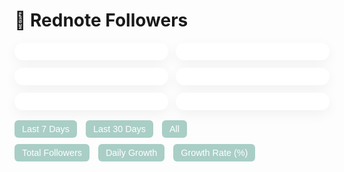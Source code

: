 <span class="anchor" id="rednote-followers"></span>
# 📕 Rednote Followers
<!-- 小红书粉丝统计可视化 -->
<div id="fans-wrapper" style="max-width: 800px; margin: 0 auto; font-family: -apple-system, BlinkMacSystemFont, 'Segoe UI', Roboto, Helvetica, Arial, sans-serif;">
  <!-- 卡片统计区 -->
  <div style="display: flex; gap: 12px; flex-wrap: wrap; justify-content: space-between; margin-bottom: 16px;">
    <div class="fans-card" id="card-total"></div>
    <div class="fans-card" id="card-yesterday"></div>
    <div class="fans-card" id="card-7d"></div>
    <div class="fans-card" id="card-30d"></div>
    <div class="fans-card" id="card-maxday"></div>
    <div class="fans-card" id="card-growthrate"></div>
  </div>

  <!-- 时间范围按钮 -->
  <div style="margin-bottom: 10px;">
    <button onclick="setRange(7)">Last 7 Days</button>
    <button onclick="setRange(30)">Last 30 Days</button>
    <button onclick="setRange(null)">All</button>
  </div>

  <!-- 图表切换按钮 -->
  <div style="margin-bottom: 10px;">
    <button onclick="switchChart('total')">Total Followers</button>
    <button onclick="switchChart('daily')">Daily Growth</button>
    <button onclick="switchChart('rate')">Growth Rate (%)</button>
  </div>

  <!-- 图表容器 -->
  <div style="height: 240px;">
    <canvas id="fansChart" style="width: 100%;"></canvas>
  </div>
</div>

<style>
  .fans-card {
    flex: 1;
    min-width: 160px;
    background: white;
    border-radius: 16px;
    box-shadow: 0 6px 20px rgba(0,0,0,0.05);
    padding: 14px 18px;
    color: #333;
    font-size: 0.9rem;
  }
  .fans-card span {
    display: block;
    font-weight: bold;
    font-size: 1.5rem;
    margin-top: 6px;
    color: rgb(125,181,168);
  }
  button {
    border: none;
    background: rgb(125,181,168,0.65);
    color: white;
    border-radius: 6px;
    padding: 6px 12px;
    margin-right: 10px;
    cursor: pointer;
    font-size: 0.9rem;
  }
  button:hover {
    background: rgb(105,161,148);
  }
</style>

<script src="https://cdn.jsdelivr.net/npm/chart.js"></script>
<script>
  const SHEET_CSV_URL = 'https://docs.google.com/spreadsheets/d/e/2PACX-1vQUX3jbmcxIjz_VyFAy33PJzbYPVKPVXIEOSMdoy7bqRPOl-y1n-lZe8pkZ55WYwkQaqGEAQ0D_idrc/pub?output=csv';
  const chartColor = 'rgba(125,181,168,0.95)';
  const fillColor = 'rgba(125,181,168,0.25)';
  let chart, totalData = [], dailyData = [], rateData = [], labels = [];
  let chartType = 'total';
  let rangeLimit = null;

  async function fetchData() {
    const res = await fetch(SHEET_CSV_URL);
    const text = await res.text();
    const rows = text.trim().split(/\r?\n/).map(line => line.split(','));
    const head = rows[0];
    const dateIdx = head.findIndex(h => h.trim().toLowerCase() === 'date');
    const countIdx = head.findIndex(h => h.trim().toLowerCase() === 'count');
    const dates = [], counts = [];

    for (let i = 1; i < rows.length; i++) {
      const date = rows[i][dateIdx]?.trim();
      const count = parseInt(rows[i][countIdx]?.trim(), 10);
      if (date && !isNaN(count)) {
        dates.push(date);
        counts.push(count);
      }
    }

    labels = dates;
    totalData = counts;
    dailyData = [0];
    rateData = [0];
    for (let i = 1; i < counts.length; i++) {
      const diff = counts[i] - counts[i - 1];
      dailyData.push(diff);
      rateData.push(parseFloat(((diff / counts[i - 1]) * 100).toFixed(2)));
    }

    updateStats();
    drawChart(chartType);
  }

  function updateStats() {
    const latest = totalData.at(-1);
    const yesterday = totalData.at(-2);
    const last7 = totalData.slice(-7);
    const last30 = totalData.slice(-30);
    const sum7 = last7.at(-1) - last7[0];
    const sum30 = last30.at(-1) - last30[0];
    const avgRate7 = rateData.slice(-7).reduce((a, b) => a + b, 0) / 7;

    const maxGrowth = Math.max(...dailyData);
    const maxIndex = dailyData.findIndex(x => x === maxGrowth);
    const maxDate = labels[maxIndex];

    document.getElementById('card-total').innerHTML = Total Followers<span>${latest}</span>;
    document.getElementById('card-yesterday').innerHTML = Yesterday's Growth<span>${latest - yesterday}</span>;
    document.getElementById('card-7d').innerHTML = 7-Day Growth<span>${sum7}</span>;
    document.getElementById('card-30d').innerHTML = 30-Day Growth<span>${sum30}</span>;
    document.getElementById('card-maxday').innerHTML = Max Daily Growth<span>${maxGrowth} (${maxDate})</span>;
    document.getElementById('card-growthrate').innerHTML = Avg 7-Day Rate<span>${avgRate7.toFixed(2)}%</span>;
  }

  function drawChart(type = 'total') {
  chartType = type;
  const fullDataSet = type === 'total' ? totalData : (type === 'daily' ? dailyData : rateData);
  const label = type === 'total' ? 'Total Followers' : (type === 'daily' ? 'Daily Growth' : 'Growth Rate (%)');
  const fullLabels = labels;

  const dataSet = rangeLimit ? fullDataSet.slice(-rangeLimit) : fullDataSet;
  const shownLabels = rangeLimit ? fullLabels.slice(-rangeLimit) : fullLabels;

  // 当前视图范围内最大值（仅 daily / rate 模式下使用）
  const localMax = Math.max(...dataSet);

  if (chart) chart.destroy();

  chart = new Chart(document.getElementById('fansChart'), {
    type: 'line',
    data: {
      labels: shownLabels,
      datasets: [{
        label: label,
        data: dataSet,
        borderColor: chartColor,
        backgroundColor: fillColor,
        fill: true,
        tension: 0.3,
        borderWidth: 1.5,
        pointRadius: function(ctx) {
          if ((type === 'daily' || type === 'rate') && ctx.raw === localMax) {
            return 4;
          }
          return 0;
        },
        pointBackgroundColor: function(ctx) {
          if ((type === 'daily' || type === 'rate') && ctx.raw === localMax) {
            return 'rgb(207, 10, 36)';
          }
          return chartColor;
        },
        pointHoverRadius: 5
      }]
    },
    options: {
      responsive: true,
      maintainAspectRatio: false,
      plugins: {
        legend: { display: false },
        tooltip: {
          backgroundColor: 'rgba(0,0,0,0.8)',
          titleFont: { size: 13 },
          bodyFont: { size: 12 },
          padding: 10,
          callbacks: {
            title: (items) => '📅 ' + items[0].label,
            label: (item) => '📈 ' + item.dataset.label + ': ' + item.formattedValue
          }
        }
      },
      scales: {
        x: { ticks: { maxTicksLimit: 10 } },
        y: {
          beginAtZero: (type === 'rate'),
          suggestedMin: (type === 'rate') ? 0 : Math.floor(Math.min(...dataSet) * 0.95),
          suggestedMax: Math.ceil(Math.max(...dataSet) * 1.05)
        }
      }
    }
  });
}


  function switchChart(viewType) {
    chartType = viewType;
    drawChart(viewType);
  }

  function setRange(days) {
    rangeLimit = days;
    drawChart(chartType);
  }

  window.addEventListener('DOMContentLoaded', fetchData);
</script>
